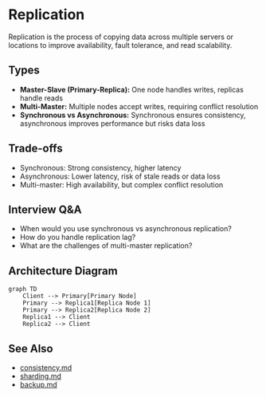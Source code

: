 # Replication

Replication is the process of copying data across multiple servers or locations to improve availability, fault tolerance, and read scalability.

## Types
- **Master-Slave (Primary-Replica):** One node handles writes, replicas handle reads
- **Multi-Master:** Multiple nodes accept writes, requiring conflict resolution
- **Synchronous vs Asynchronous:** Synchronous ensures consistency, asynchronous improves performance but risks data loss

## Trade-offs
- Synchronous: Strong consistency, higher latency
- Asynchronous: Lower latency, risk of stale reads or data loss
- Multi-master: High availability, but complex conflict resolution

## Interview Q&A
- When would you use synchronous vs asynchronous replication?
- How do you handle replication lag?
- What are the challenges of multi-master replication?

## Architecture Diagram
```mermaid
graph TD
    Client --> Primary[Primary Node]
    Primary --> Replica1[Replica Node 1]
    Primary --> Replica2[Replica Node 2]
    Replica1 --> Client
    Replica2 --> Client
```

## See Also
- [consistency.md](./consistency.md)
- [sharding.md](./sharding.md)
- [backup.md](./backup.md)
